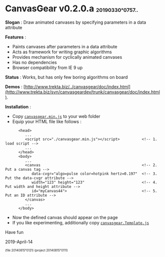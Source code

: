 # CanvasGear v0.2.0.a <sup><sub><sub>20190330°0757..</sub></sub></sup>

**Slogan** : Draw animated canvases by specifying parameters in a data attribute

**Features** :
- Paints canvases after parameters in a data attribute
- Acts as framework for writing graphic algorithms
- Provides mechanism for cyclically animated canvases
- Has no dependencies
- Browser compatibility from IE 9 up

**Status** : Works, but has only few boring algorithms on board

**Demos** : [http://www.trekta.biz/../canvasgear/doc/index.html](http://www.trekta.biz/svn/canvasgeardev/trunk/canvasgear/doc/index.html).

**Installation** :
- Copy [`canvasgear.min.js`](./canvasgear.min.js) to your web folder
- Equip your HTML file like follows :
```
      <head>
         ...
         <script src="./canvasgear.min.js"></script>          <!-- 1. load script -->
         ...
      </head>
      <body>
         ...
         <canvas                                              <!-- 2. Put a canvas tag -->
            data-cvgr="algo=pulse color=hotpink hertz=0.197"  <!-- 3. Put the data-cvgr attribute -->
            width="123" height="123"                          <!-- 4. Put width and height attribute -->
            id="myCanvas44">                                  <!-- 5. Put an ID attribute -->
         </canvas>
         ...
      </body>
```
- Now the defined canvas should appear on the page
- If you like experimenting, additionally copy [`canvasgear.Template.js`](./canvasgear.Template.js)

Have fun

2019-April-14

<sup><sub>(file 20140815°0121) (project 20140815°0111)</sub></sup>
